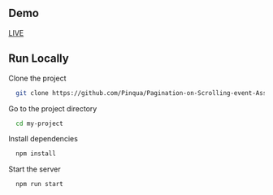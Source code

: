 
## Demo

[LIVE](https://pos-ps.vercel.app/)



## Run Locally

Clone the project

```bash
  git clone https://github.com/Pinqua/Pagination-on-Scrolling-event-Assigment.git
```

Go to the project directory

```bash
  cd my-project
```

Install dependencies

```bash
  npm install
```

Start the server

```bash
  npm run start
```
